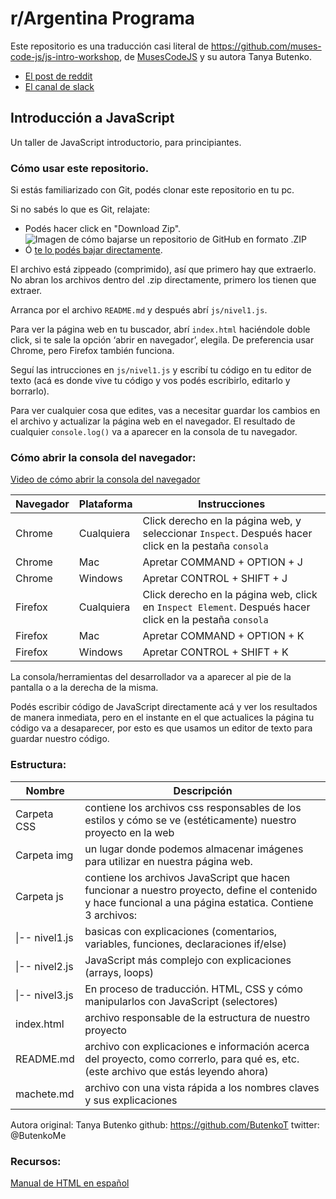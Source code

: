 # r/Argentina Programa

Este repositorio es una traducción casi literal de https://github.com/muses-code-js/js-intro-workshop, de [MusesCodeJS](https://musescodejs.org/) y su autora Tanya Butenko.

* [El post de reddit](https://www.reddit.com/r/argentina/comments/d9wzkh/alguno_que_ande_corto_de_guita_pero_muy/)
* [El canal de slack](https://rargentinaprograma.slack.com)

## Introducción a JavaScript

Un taller de JavaScript introductorio, para principiantes.


### Cómo usar este repositorio.

Si estás familiarizado con Git, podés clonar este repositorio en tu pc.

Si no sabés lo que es Git, relajate:
* Podés hacer click en "Download Zip". ![Imagen de cómo bajarse un repositorio de GitHub en formato .ZIP](https://github.com/r-argentina-programa/introduccion-a-js/raw/master/doc/download_repo.png "Download Repo")
* Ó [te lo podés bajar directamente](https://github.com/r-argentina-programa/introduccion-a-js/archive/master.zip).

El archivo está zippeado (comprimido), así que primero hay que extraerlo. No abran los archivos dentro del .zip directamente, primero los tienen que extraer.

Arranca por el archivo `README.md` y después abrí `js/nivel1.js`.

Para ver la página web en tu buscador, abrí `index.html` haciéndole doble click, si te sale la opción ‘abrir en navegador’, elegila. De preferencia usar Chrome, pero Firefox también funciona.

Seguí las intrucciones en `js/nivel1.js` y escribí tu código en tu editor de texto (acá es donde vive tu código y vos podés escribirlo, editarlo y borrarlo).

Para ver cualquier cosa que edites, vas a necesitar guardar los cambios en el archivo y actualizar la página web en el navegador. El resultado de cualquier `console.log()` va a aparecer en la consola de tu navegador.

### Cómo abrir la consola del navegador:

[Video de cómo abrir la consola del navegador](https://drive.google.com/file/d/1-prYGV0u4CF5MJ-GInW38pVy7Ew-ke1P/view)

| Navegador | Plataforma | Instrucciones | 
| ----------- | -------- | ------------------ | 
| Chrome | Cualquiera | Click derecho en la página web, y seleccionar `Inspect`. Después hacer click en la pestaña `consola` | 
| Chrome | Mac | Apretar COMMAND + OPTION + J | 
| Chrome | Windows | Apretar CONTROL + SHIFT + J | 
| Firefox | Cualquiera | Click derecho en la página web, click en `Inspect Element`. Después hacer click en la pestaña `consola` | 
| Firefox | Mac | Apretar COMMAND + OPTION + K | 
| Firefox | Windows | Apretar CONTROL + SHIFT + K | 

La consola/herramientas del desarrollador va a aparecer al pie de la pantalla o a la derecha de la misma.

Podés escribir código de JavaScript directamente acá y ver los resultados de manera inmediata, pero en el instante en el que actualices la página tu código va a desaparecer, por esto es que usamos un editor de texto para guardar nuestro código.

### Estructura:

|Nombre|Descripción|
|----|----|
|Carpeta CSS|contiene los archivos css responsables de los estilos y cómo se ve (estéticamente) nuestro proyecto en la web|
|Carpeta img|un lugar donde podemos almacenar imágenes para utilizar en nuestra página web.|
|Carpeta js|contiene los archivos JavaScript que hacen funcionar a nuestro proyecto, define el contenido y hace funcional a una página estatica. Contiene 3 archivos:|
|\|-- nivel1.js|basicas con explicaciones (comentarios, variables, funciones, declaraciones if/else)|
|\|-- nivel2.js|JavaScript más complejo con explicaciones (arrays, loops)|
|\|-- nivel3.js|En proceso de traducción. HTML, CSS y cómo manipularlos con JavaScript (selectores)|
|index.html|archivo responsable de la estructura de nuestro proyecto|
|README.md|archivo con explicaciones e información acerca del proyecto, como correrlo, para qué es, etc. (este archivo que estás leyendo ahora)|
|machete.md|archivo con una vista rápida a los nombres claves y sus explicaciones|


Autora original: Tanya Butenko github: https://github.com/ButenkoT twitter: @ButenkoMe

### Recursos:

[Manual de HTML en español](https://github.com/zetta102/html-handbook-es)
